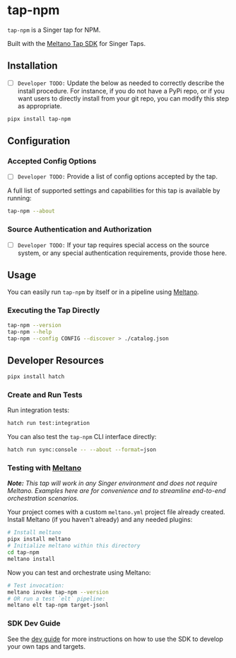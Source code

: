 # tap-npm

`tap-npm` is a Singer tap for NPM.

Built with the [Meltano Tap SDK](https://sdk.meltano.com) for Singer Taps.

## Installation

- [ ] `Developer TODO:` Update the below as needed to correctly describe the install procedure. For instance, if you do not have a PyPi repo, or if you want users to directly install from your git repo, you can modify this step as appropriate.

```bash
pipx install tap-npm
```

## Configuration

### Accepted Config Options

- [ ] `Developer TODO:` Provide a list of config options accepted by the tap.

A full list of supported settings and capabilities for this
tap is available by running:

```bash
tap-npm --about
```

### Source Authentication and Authorization

- [ ] `Developer TODO:` If your tap requires special access on the source system, or any special authentication requirements, provide those here.

## Usage

You can easily run `tap-npm` by itself or in a pipeline using [Meltano](https://meltano.com/).

### Executing the Tap Directly

```bash
tap-npm --version
tap-npm --help
tap-npm --config CONFIG --discover > ./catalog.json
```

## Developer Resources

```bash
pipx install hatch
```

### Create and Run Tests

Run integration tests:

```bash
hatch run test:integration
```

You can also test the `tap-npm` CLI interface directly:

```bash
hatch run sync:console -- --about --format=json
```

### Testing with [Meltano](https://www.meltano.com)

_**Note:** This tap will work in any Singer environment and does not require Meltano.
Examples here are for convenience and to streamline end-to-end orchestration scenarios._

Your project comes with a custom `meltano.yml` project file already created. Install Meltano (if you haven't already) and any needed plugins:

```bash
# Install meltano
pipx install meltano
# Initialize meltano within this directory
cd tap-npm
meltano install
```

Now you can test and orchestrate using Meltano:

```bash
# Test invocation:
meltano invoke tap-npm --version
# OR run a test `elt` pipeline:
meltano elt tap-npm target-jsonl
```

### SDK Dev Guide

See the [dev guide](https://sdk.meltano.com/en/latest/dev_guide.html) for more instructions on how to use the SDK to
develop your own taps and targets.
